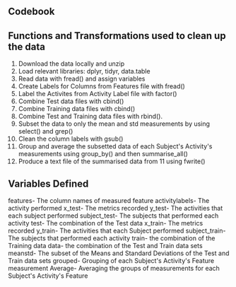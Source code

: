 
## Codebook

## Functions and Transformations used to clean up the data

1. Download the data locally and unzip
2. Load relevant libraries: dplyr, tidyr, data.table
3. Read data with fread() and assign variables
4. Create Labels for Columns from Features file with fread()
5. Label the Activites from Activity Label file with factor()
6. Combine Test data files with cbind()
7. Combine Training data files with cbind()
8. Combine Test and Training data files with rbind(). 
9. Subset the data to only the mean and std measurements by using select() and grep()
10. Clean the column labels with gsub()
11. Group and average the subsetted data of each Subject's Activity's measurements using group_by() and then summarise_all()
12. Produce a text file of the summarised data from 11 using fwrite()

## Variables Defined

features- The column names of measured feature
activitylabels- The activity performed
x_test- The metrics recorded
y_test- The activities that each subject performed
subject_test- The subjects that performed each activity
test- The combination of the Test data
x_train- The metrics recorded
y_train- The activities that each Subject performed
subject_train- The subjects that performed each activity
train- the combination of the Training data
data- the combination of the Test and Train data sets
meanstd- The subset of the Means and Standard Deviations of the Test and Train data sets
grouped- Grouping of each Subject's Activity's Feature measurement
Average- Averaging the groups of measurements for each Subject's Activity's Feature


